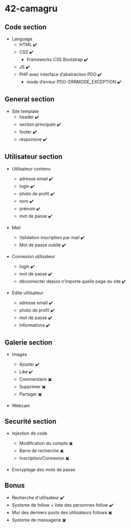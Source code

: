 # 42-camagru

## Code section

- Language
	- HTML ✔️
	- CSS ✔️
		- Frameworks CSS Bootstrap ✔️
	- JS ✔️
	- PHP avec  interface d’abstraction PDO ✔️
		- mode d’erreur PDO::ERRMODE_EXCEPTION ✔️

## General section

- Site template
	- header ✔️
	- section principale ✔️
	- footer ✔️
	- responsive ✔️

## Utilisateur section

- Utilisateur contenu
	- adresse email ✔️
	- login ✔️
	- photo de profil ✔️
	- nom ✔️
	- prénom ✔️
	- mot de passe ✔️

- Mail
	- Validation inscription par mail ✔️
	- Mot de passe oublié ✔️

- Connexion utilisateur
	- login ✔️
	- mot de passe ✔️
	- déconnecter depuis n’importe quelle page du site ✔️

- Edite utilisateur
	- adresse email ✔️
	- photo de profil ✔️
	- mot de passe  ✔️
	- informations ✔️

## Galerie section

- Images
	- Ajouter ✔️
	- Like ✔️
	- Commentaire ✖️
	- Supprimer ✖️
	- Partager ✖️
	
- Webcam

## Securité section

- Injection de code
	- Modification du compte ✖️
	- Barre de recherche ✖️
	- Inscription/Connexion ✖️

- Encryptage des mots de passe

## Bonus

- Recherche d'utilisateur ✔️
- Systeme de follow + liste des personnes follow ✔️
- Mur des derniers posts des utilisateurs follows ✖️
- Systeme de messagerie ✖️
